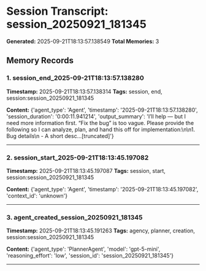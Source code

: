 # Session Transcript: session_20250921_181345

**Generated:** 2025-09-21T18:13:57.138549
**Total Memories:** 3

## Memory Records

### 1. session_end_2025-09-21T18:13:57.138280

**Timestamp:** 2025-09-21T18:13:57.138314
**Tags:** session, end, session:session_20250921_181345

**Content:** {'agent_type': 'Agent', 'timestamp': '2025-09-21T18:13:57.138280', 'session_duration': '0:00:11.941214', 'output_summary': 'I’ll help — but I need more information first. “Fix the bug” is too vague. Please provide the following so I can analyze, plan, and hand this off for implementation:\n\n1. Bug details\n   - A short desc...[truncated]'}

---

### 2. session_start_2025-09-21T18:13:45.197082

**Timestamp:** 2025-09-21T18:13:45.197087
**Tags:** session, start, session:session_20250921_181345

**Content:** {'agent_type': 'Agent', 'timestamp': '2025-09-21T18:13:45.197082', 'context_id': 'unknown'}

---

### 3. agent_created_session_20250921_181345

**Timestamp:** 2025-09-21T18:13:45.191263
**Tags:** agency, planner, creation, session:session_20250921_181345

**Content:** {'agent_type': 'PlannerAgent', 'model': 'gpt-5-mini', 'reasoning_effort': 'low', 'session_id': 'session_20250921_181345'}

---

